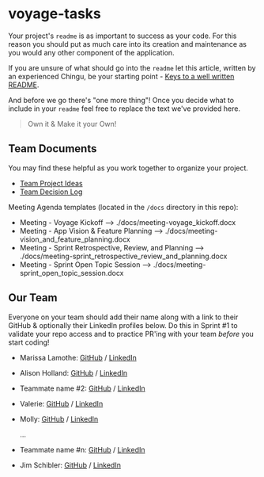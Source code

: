 # voyage-tasks

Your project's `readme` is as important to success as your code. For
this reason you should put as much care into its creation and maintenance
as you would any other component of the application.

If you are unsure of what should go into the `readme` let this article,
written by an experienced Chingu, be your starting point -
[Keys to a well written README](https://tinyurl.com/yk3wubft).

And before we go there's "one more thing"! Once you decide what to include
in your `readme` feel free to replace the text we've provided here.

> Own it & Make it your Own!

## Team Documents

You may find these helpful as you work together to organize your project.

- [Team Project Ideas](./docs/team_project_ideas.md)
- [Team Decision Log](./docs/team_decision_log.md)

Meeting Agenda templates (located in the `/docs` directory in this repo):

- Meeting - Voyage Kickoff --> ./docs/meeting-voyage_kickoff.docx
- Meeting - App Vision & Feature Planning --> ./docs/meeting-vision_and_feature_planning.docx
- Meeting - Sprint Retrospective, Review, and Planning --> ./docs/meeting-sprint_retrospective_review_and_planning.docx
- Meeting - Sprint Open Topic Session --> ./docs/meeting-sprint_open_topic_session.docx

## Our Team

Everyone on your team should add their name along with a link to their GitHub
& optionally their LinkedIn profiles below. Do this in Sprint #1 to validate
your repo access and to practice PR'ing with your team _before_ you start
coding!

- Marissa Lamothe: [GitHub](https://github.com/msrissaxox) / [LinkedIn](https://linkedin.com/in/marissalamothe/)
- Alison Holland: [GitHub](https://github.com/alison-ah) / [LinkedIn](https://linkedin.com/in/andersonholland/)
- Teammate name #2: [GitHub](https://github.com/ghaccountname) / [LinkedIn](https://linkedin.com/in/liaccountname)
- Valerie: [GitHub](https://github.com/val-ue) / [LinkedIn](https://www.linkedin.com/in/valerielabideveloper/)
- Molly: [GitHub](https://github.com/learningcoding2022) / [LinkedIn](https://www.linkedin.com/in/molly-b-97877492/)

  ...

- Teammate name #n: [GitHub](https://github.com/ghaccountname) / [LinkedIn](https://linkedin.com/in/liaccountname)
- Jim Schibler: [GitHub](https://github.com/jaschibler) / [LinkedIn](https://linkedin.com/in/jimschibler)
